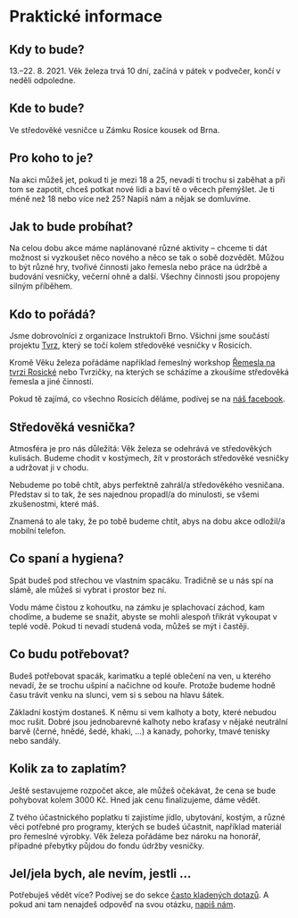Praktické informace
===================

Kdy to bude?
------------
13.&ndash;22. 8. 2021. Věk železa trvá 10 dní, začíná v pátek v podvečer, končí v neděli odpoledne.

Kde to bude?
------------
Ve středověké vesničce u Zámku Rosice kousek od Brna.

Pro koho to je?
---------------
Na akci můžeš jet, pokud ti je mezi 18 a 25, nevadí ti trochu si zaběhat a při tom se zapotit,
chceš potkat nové lidi a baví tě o věcech přemýšlet. Je ti méně než 18 nebo více než 25?
Napiš nám a nějak se domluvíme.

Jak to bude probíhat?
---------------------
Na celou dobu akce máme naplánované různé aktivity &ndash; chceme ti dát možnost si vyzkoušet něco nového
a něco se tak o sobě dozvědět. Můžou to být různé hry, tvořivé činnosti jako řemesla nebo práce
na údržbě a budování vesničky, večerní ohně a další. Všechny činnosti jsou propojeny silným příběhem.

Kdo to pořádá?
--------------
Jsme dobrovolníci z organizace Instruktoři Brno. Všichni jsme součástí projektu [Tvrz](https://www.tvrz.net),
který se točí kolem středověké vesničky v Rosicích.

Kromě Věku železa pořádáme například řemeslný workshop [Řemesla na tvrzi Rosické](https://remesla.tvrz.net) nebo Tvrzičky,
na kterých se scházíme a zkoušíme středověká řemesla a jiné činnosti.

Pokud tě zajímá, co všechno Rosicích děláme, podívej se na [náš facebook](https://www.facebook.com/tvrz.net).

Středověká vesnička?
--------------------
Atmosféra je pro nás důležitá: Věk železa se odehrává ve středověkých kulisách.
Budeme chodit v kostýmech, žít v prostorách středověké vesničky a udržovat ji v chodu.

Nebudeme po tobě chtít, abys perfektně zahrál/a středověkého vesničana. Představ si to tak,
že ses najednou propadl/a do minulosti, se všemi zkušenostmi, které máš.

Znamená to ale taky, že po tobě budeme chtít, abys na dobu akce odložil/a mobilní telefon.

Co spaní a hygiena?
-------------------
Spát budeš pod střechou ve vlastním spacáku. Tradičně se u nás spí na slámě, ale můžeš si vybrat
i prostor bez ní.

Vodu máme čistou z kohoutku, na zámku je splachovací záchod, kam chodíme, a budeme se snažit,
abyste se mohli alespoň třikrát vykoupat v teplé vodě. Pokud ti nevadí studená voda,
můžeš se mýt i častěji.

Co budu potřebovat?
-------------------
Budeš potřebovat spacák, karimatku a teplé oblečení na ven, u kterého nevadí, že se trochu ušpiní
a načichne od kouře. Protože budeme hodně času trávit venku na slunci, vem si s sebou na hlavu šátek.

Základní kostým dostaneš. K němu si vem kalhoty a boty, které nebudou moc rušit.
Dobré jsou jednobarevné kalhoty nebo kraťasy v nějaké neutrální barvě (černé, hnědé, šedé, khaki, ...)
a kanady, pohorky, tmavé tenisky nebo sandály.

Kolik za to zaplatím?
---------------------
Ještě sestavujeme rozpočet akce, ale můžeš očekávat, že cena se bude pohybovat kolem 3000 Kč. Hned jak cenu finalizujeme, dáme vědět.

Z tvého účastnického poplatku ti zajistíme jídlo, ubytování, kostým, a různé věci potřebné pro programy, kterých se budeš účastnit, například materiál pro řemeslné výrobky.
Věk železa pořádáme bez nároku na honorář, případné přebytky půjdou do fondu údržby vesničky.

Jel/jela bych, ale nevím, jestli ...
------------------------------------
Potřebuješ vědět více? Podívej se do sekce [často kladených dotazů](#faq).
A pokud ani tam nenajdeš odpověď na svou otázku, [napiš nám](#contact).
